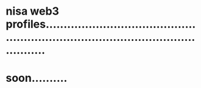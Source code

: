 # nisa web3 profiles..........................................................................................................
# soon..........
